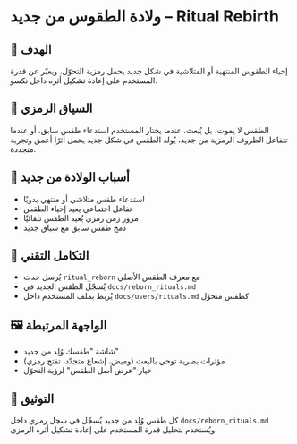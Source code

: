# ولادة الطقوس من جديد – Ritual Rebirth

## 🎯 الهدف
إحياء الطقوس المنتهية أو المتلاشية في شكل جديد يحمل رمزية التحوّل، ويعبّر عن قدرة المستخدم على إعادة تشكيل أثره داخل نكسو.

## 🧠 السياق الرمزي
الطقس لا يموت، بل يُبعث. عندما يختار المستخدم استدعاء طقس سابق، أو عندما تتفاعل الظروف الرمزية من جديد، يُولد الطقس في شكل جديد يحمل أثرًا أعمق وتجربة متجددة.

## 🧪 أسباب الولادة من جديد
- استدعاء طقس متلاشي أو منتهي يدويًا
- تفاعل اجتماعي يعيد إحياء الطقس
- مرور زمن رمزي يُعيد الطقس تلقائيًا
- دمج طقس سابق مع سياق جديد

## 🔗 التكامل التقني
- يُرسل حدث `ritual_reborn` مع معرف الطقس الأصلي
- يُسجّل الطقس الجديد في `docs/reborn_rituals.md`
- يُربط بملف المستخدم داخل `docs/users/rituals.md` كطقس متحوّل

## 🖼️ الواجهة المرتبطة
- شاشة "طقسك وُلِد من جديد"
- مؤثرات بصرية توحي بالبعث (وميض، إشعاع متجدّد، تفتح رمزي)
- خيار "عرض أصل الطقس" لرؤية التحوّل

## 🧾 التوثيق
كل طقس وُلِد من جديد يُسجّل في سجل رمزي داخل `docs/reborn_rituals.md`  
ويُستخدم لتحليل قدرة المستخدم على إعادة تشكيل أثره الرمزي.
